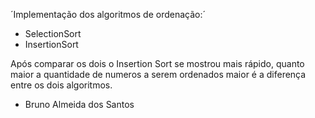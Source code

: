 ´Implementação dos  algoritmos de ordenação:´

- SelectionSort
- InsertionSort

Após comparar os dois o Insertion Sort se mostrou mais rápido, quanto maior a quantidade de numeros a serem ordenados maior é a diferença entre os dois algoritmos.

 - Bruno Almeida dos Santos
